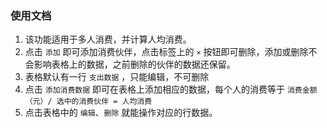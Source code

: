### 使用文档
1. 该功能适用于多人消费，并计算人均消费。
2. 点击 `添加` 即可添加消费伙伴，点击标签上的 `×` 按钮即可删除，添加或删除不会影响表格上的数据，之前删除的伙伴的数据还保留。
3. 表格默认有一行 `支出数据` ，只能编辑，不可删除
4. 点击 `添加消费数据` 即可在表格上添加相应的数据，每个人的消费等于 `消费金额（元）/ 选中的消费伙伴 = 人均消费`
5. 点击表格中的 `编辑`、`删除` 就能操作对应的行数据。